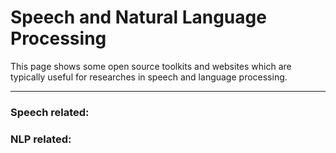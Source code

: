 # Speech and Natural Language Processing
This page shows some open source toolkits and websites which are typically useful for researches in speech and language processing.

---
### Speech related:
### NLP related:
